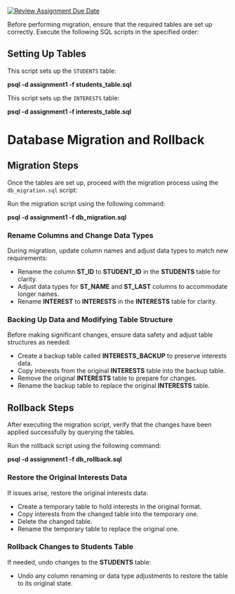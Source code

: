 [![Review Assignment Due Date](https://classroom.github.com/assets/deadline-readme-button-24ddc0f5d75046c5622901739e7c5dd533143b0c8e959d652212380cedb1ea36.svg)](https://classroom.github.com/a/JwSLLxUh)

<!DOCTYPE html>
<html lang="en">
<head>
    <meta charset="UTF-8">
    <meta name="viewport" content="width=device-width, initial-scale=1.0">
</head>
<body>
    <p>Before performing migration, ensure that the required tables are set up correctly. Execute the following SQL scripts in the specified order:</p>
    <h2>Setting Up Tables</h2>
    <p>This script sets up the <code>STUDENTS</code> table:</p>
    <p><b>psql -d assignment1 -f students_table.sql</b></p>
    <p>This script sets up the <code>INTERESTS</code> table:</p>
    <p><b>psql -d assignment1 -f interests_table.sql</b></p>
    <h1>Database Migration and Rollback</h1>
    <h2>Migration Steps</h2>
    <p>Once the tables are set up, proceed with the migration process using the <code>db_migration.sql</code> script:</p>
    <p>Run the migration script using the following command:</p>
    <p><b>psql -d assignment1 -f db_migration.sql</b></p>
    <h3>Rename Columns and Change Data Types</h3>
    <p>During migration, update column names and adjust data types to match new requirements:</p>
    <ul>
        <li>Rename the column <strong>ST_ID</strong> to <strong>STUDENT_ID</strong> in the <strong>STUDENTS</strong> table for clarity.</li>
        <li>Adjust data types for <strong>ST_NAME</strong> and <strong>ST_LAST</strong> columns to accommodate longer names.</li>
        <li>Rename <strong>INTEREST</strong> to <strong>INTERESTS</strong> in the <strong>INTERESTS</strong> table for clarity.</li>
    </ul>
    <h3>Backing Up Data and Modifying Table Structure</h3>
    <p>Before making significant changes, ensure data safety and adjust table structures as needed:</p>
    <ul>
        <li>Create a backup table called <strong>INTERESTS_BACKUP</strong> to preserve interests data.</li>
        <li>Copy interests from the original <strong>INTERESTS</strong> table into the backup table.</li>
        <li>Remove the original <strong>INTERESTS</strong> table to prepare for changes.</li>
        <li>Rename the backup table to replace the original <strong>INTERESTS</strong> table.</li>
    </ul>
    <h2>Rollback Steps</h2>
    <p>After executing the migration script, verify that the changes have been applied successfully by querying the tables.</p>
    <p>Run the rollback script using the following command:</p>
    <p><b>psql -d assignment1 -f db_rollback.sql</b></p> 
    <h3>Restore the Original Interests Data</h3>
    <p>If issues arise, restore the original interests data:</p>
    <ul>
        <li>Create a temporary table to hold interests in the original format.</li>
        <li>Copy interests from the changed table into the temporary one.</li>
        <li>Delete the changed table.</li>
        <li>Rename the temporary table to replace the original one.</li>
    </ul>
    <h3>Rollback Changes to Students Table</h3>
    <p>If needed, undo changes to the <strong>STUDENTS</strong> table:</p>
    <ul>
        <li>Undo any column renaming or data type adjustments to restore the table to its original state.</li>
    </ul>

</body>
</html>
